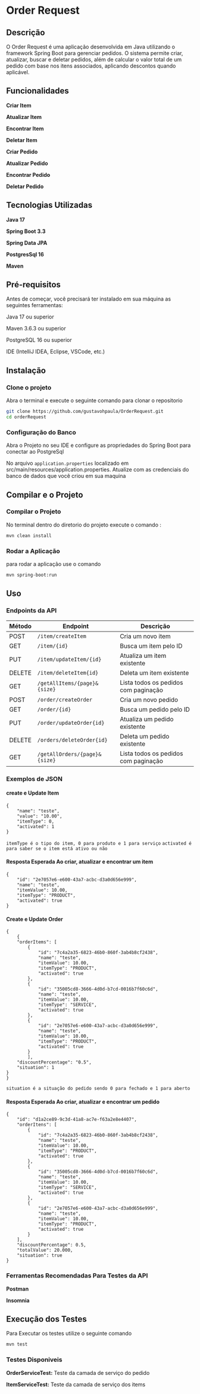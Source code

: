 # Order Request

## Descrição

O Order Request é uma aplicação desenvolvida em Java utilizando o framework Spring Boot para gerenciar
pedidos. O sistema permite criar, atualizar, buscar e deletar pedidos, além de calcular o valor total de
um pedido com base nos itens associados, aplicando descontos quando aplicável.

## Funcionalidades

**Criar Item**

**Atualizar Item**

**Encontrar Item**

**Deletar Item**

**Criar Pedido**

**Atualizar Pedido**

**Encontrar Pedido**

**Deletar Pedido**

## Tecnologias Utilizadas

**Java 17**

**Spring Boot 3.3**

**Spring Data JPA**

**PostgresSql 16**

**Maven**

## Pré-requisitos

Antes de começar, você precisará ter instalado em sua máquina as seguintes ferramentas:

Java 17 ou superior

Maven 3.6.3 ou superior

PostgreSQL 16 ou superior

IDE (IntelliJ IDEA, Eclipse, VSCode, etc.)

## Instalação

### Clone o projeto

Abra o terminal e execute o seguinte comando para clonar o repositorio

```bash
git clone https://github.com/gustavohpaula/OrderRequest.git
cd orderRequest
```

### Configuração do Banco

Abra o Projeto no seu IDE e configure as propriedades do Spring Boot para conectar ao PostgreSql

No arquivo `application.properties` localizado em src/main/resources/application.properties. Atualize com
as credenciais do banco de dados que você criou em sua maquina

## Compilar e o Projeto

### Compilar o Projeto

No terminal dentro do diretorio do projeto execute o comando :

```bash
mvn clean install
```

### Rodar a Aplicação

para rodar a aplicação use o comando

```bash
mvn spring-boot:run
```

## Uso

### Endpoints da API

| Método | Endpoint                      | Descrição                            |
|--------|-------------------------------|--------------------------------------|
| POST   | `/item/createItem`            | Cria um novo item                    |
| GET    | `/item/{id}`                  | Busca um item pelo ID                |
| PUT    | `/item/updateItem/{id}`       | Atualiza um item existente           |
| DELETE | `/item/deleteItem{id}`        | Deleta um item existente             |
| GET    | `/getAllItems/{page}&{size}`  | Lista todos os pedidos com paginação |
| POST   | `/order/createOrder`          | Cria um novo pedido                  |
| GET    | `/order/{id}`                 | Busca um pedido pelo ID              |
| PUT    | `/order/updateOrder{id}`      | Atualiza um pedido existente         |
| DELETE | `/orders/deleteOrder{id}`     | Deleta um pedido existente           |
| GET    | `/getAllOrders/{page}&{size}` | Lista todos os pedidos com paginação |

### Exemplos de JSON

#### create e Update Item

```
{
	"name": "teste",
	"value": "10.00",
	"itemType": 0,
	"activated": 1
}
```
`itemType é o tipo do item, 0 para produto e 1 para serviço`
`activated é para saber se o item está ativo ou não`

#### Resposta Esperada Ao criar, atualizar e encontrar um item
```
{
	"id": "2e7057e6-e600-43a7-acbc-d3a0d656e999",
	"name": "teste",
	"itemValue": 10.00,
	"itemType": "PRODUCT",
	"activated": true
}
```

#### Create e Update Order
```
{
	{
	"orderItems": [
        {
            "id": "7c4a2a35-6823-46b0-860f-3ab4b8cf2438",
            "name": "teste",
            "itemValue": 10.00,
            "itemType": "PRODUCT",
            "activated": true
        },
		{
            "id": "35005cd8-3666-4d0d-b7cd-0016b7f60c6d",
            "name": "teste",
            "itemValue": 10.00,
            "itemType": "SERVICE",
            "activated": true
		},
		{
            "id": "2e7057e6-e600-43a7-acbc-d3a0d656e999",
            "name": "teste",
            "itemValue": 10.00,
            "itemType": "PRODUCT",
            "activated": true
		}
		],
	"discountPercentage": "0.5",
	"situation": 1
}
}
```
`situation é a situação do pedido sendo 0 para fechado e 1 para aberto`
#### Resposta Esperada Ao criar, atualizar e encontrar um pedido
```
{
	"id": "d1a2ce89-9c3d-41a8-ac7e-f63a2e8e4407",
	"orderItens": [
		{
			"id": "7c4a2a35-6823-46b0-860f-3ab4b8cf2438",
			"name": "teste",
			"itemValue": 10.00,
			"itemType": "PRODUCT",
			"activated": true
		},
		{
			"id": "35005cd8-3666-4d0d-b7cd-0016b7f60c6d",
			"name": "teste",
			"itemValue": 10.00,
			"itemType": "SERVICE",
			"activated": true
		},
		{
			"id": "2e7057e6-e600-43a7-acbc-d3a0d656e999",
			"name": "teste",
			"itemValue": 10.00,
			"itemType": "PRODUCT",
			"activated": true
		}
	],
	"discountPercentage": 0.5,
	"totalValue": 20.000,
	"situation": true
}
```

### Ferramentas Recomendadas Para Testes da API
**Postman**

**Insomnia**

## Execução dos Testes
Para Executar os testes utilize o seguinte comando
````bash
mvn test
````

### Testes Disponiveis
**OrderServiceTest:** Teste da camada de serviço do pedido

**ItemServiceTest:** Teste da camada de serviço dos items
